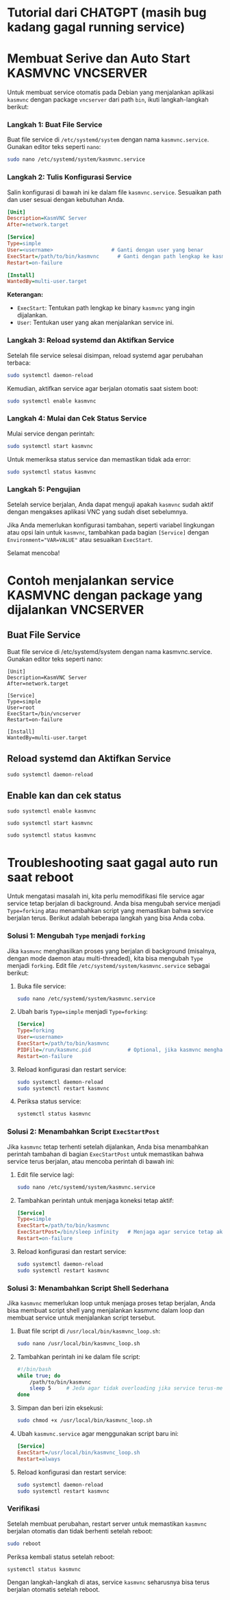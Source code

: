 # Tutorial dari CHATGPT (masih bug kadang gagal running service)
# Membuat Serive dan Auto Start KASMVNC VNCSERVER
Untuk membuat service otomatis pada Debian yang menjalankan aplikasi `kasmvnc` dengan package `vncserver` dari path `bin`, ikuti langkah-langkah berikut:

### Langkah 1: Buat File Service
Buat file service di `/etc/systemd/system` dengan nama `kasmvnc.service`. Gunakan editor teks seperti `nano`:

```bash
sudo nano /etc/systemd/system/kasmvnc.service
```

### Langkah 2: Tulis Konfigurasi Service
Salin konfigurasi di bawah ini ke dalam file `kasmvnc.service`. Sesuaikan path dan user sesuai dengan kebutuhan Anda.

```ini
[Unit]
Description=KasmVNC Server
After=network.target

[Service]
Type=simple
User=<username>                   # Ganti dengan user yang benar
ExecStart=/path/to/bin/kasmvnc      # Ganti dengan path lengkap ke kasmvnc
Restart=on-failure

[Install]
WantedBy=multi-user.target
```

**Keterangan:**
- `ExecStart`: Tentukan path lengkap ke binary `kasmvnc` yang ingin dijalankan.
- `User`: Tentukan user yang akan menjalankan service ini.

### Langkah 3: Reload systemd dan Aktifkan Service

Setelah file service selesai disimpan, reload systemd agar perubahan terbaca:

```bash
sudo systemctl daemon-reload
```

Kemudian, aktifkan service agar berjalan otomatis saat sistem boot:

```bash
sudo systemctl enable kasmvnc
```

### Langkah 4: Mulai dan Cek Status Service

Mulai service dengan perintah:

```bash
sudo systemctl start kasmvnc
```

Untuk memeriksa status service dan memastikan tidak ada error:

```bash
sudo systemctl status kasmvnc
```

### Langkah 5: Pengujian

Setelah service berjalan, Anda dapat menguji apakah `kasmvnc` sudah aktif dengan mengakses aplikasi VNC yang sudah diset sebelumnya.

Jika Anda memerlukan konfigurasi tambahan, seperti variabel lingkungan atau opsi lain untuk `kasmvnc`, tambahkan pada bagian `[Service]` dengan `Environment="VAR=VALUE"` atau sesuaikan `ExecStart`.

Selamat mencoba!

# Contoh menjalankan service KASMVNC dengan package yang dijalankan VNCSERVER
## Buat File Service
Buat file service di /etc/systemd/system dengan nama kasmvnc.service. Gunakan editor teks seperti nano:
```
[Unit]
Description=KasmVNC Server
After=network.target

[Service]
Type=simple
User=root
ExecStart=/bin/vncserver
Restart=on-failure

[Install]
WantedBy=multi-user.target
```

## Reload systemd dan Aktifkan Service
```
sudo systemctl daemon-reload
```

## Enable kan dan cek status
```
sudo systemctl enable kasmvnc
```
```
sudo systemctl start kasmvnc
```
```
sudo systemctl status kasmvnc
```

# Troubleshooting saat gagal auto run saat reboot
Untuk mengatasi masalah ini, kita perlu memodifikasi file service agar service tetap berjalan di background. Anda bisa mengubah service menjadi `Type=forking` atau menambahkan script yang memastikan bahwa service berjalan terus. Berikut adalah beberapa langkah yang bisa Anda coba.

### Solusi 1: Mengubah `Type` menjadi `forking`

Jika `kasmvnc` menghasilkan proses yang berjalan di background (misalnya, dengan mode daemon atau multi-threaded), kita bisa mengubah `Type` menjadi `forking`. Edit file `/etc/systemd/system/kasmvnc.service` sebagai berikut:

1. Buka file service:
    ```bash
    sudo nano /etc/systemd/system/kasmvnc.service
    ```

2. Ubah baris `Type=simple` menjadi `Type=forking`:

    ```ini
    [Service]
    Type=forking
    User=<username>                   
    ExecStart=/path/to/bin/kasmvnc      
    PIDFile=/run/kasmvnc.pid            # Optional, jika kasmvnc menghasilkan file PID
    Restart=on-failure
    ```

3. Reload konfigurasi dan restart service:

    ```bash
    sudo systemctl daemon-reload
    sudo systemctl restart kasmvnc
    ```

4. Periksa status service:

    ```bash
    systemctl status kasmvnc
    ```

### Solusi 2: Menambahkan Script `ExecStartPost`

Jika `kasmvnc` tetap terhenti setelah dijalankan, Anda bisa menambahkan perintah tambahan di bagian `ExecStartPost` untuk memastikan bahwa service terus berjalan, atau mencoba perintah di bawah ini:

1. Edit file service lagi:

    ```bash
    sudo nano /etc/systemd/system/kasmvnc.service
    ```

2. Tambahkan perintah untuk menjaga koneksi tetap aktif:

    ```ini
    [Service]
    Type=simple
    ExecStart=/path/to/bin/kasmvnc
    ExecStartPost=/bin/sleep infinity   # Menjaga agar service tetap aktif
    Restart=on-failure
    ```

3. Reload konfigurasi dan restart service:

    ```bash
    sudo systemctl daemon-reload
    sudo systemctl restart kasmvnc
    ```

### Solusi 3: Menambahkan Script Shell Sederhana

Jika `kasmvnc` memerlukan loop untuk menjaga proses tetap berjalan, Anda bisa membuat script shell yang menjalankan kasmvnc dalam loop dan membuat service untuk menjalankan script tersebut.

1. Buat file script di `/usr/local/bin/kasmvnc_loop.sh`:

    ```bash
    sudo nano /usr/local/bin/kasmvnc_loop.sh
    ```

2. Tambahkan perintah ini ke dalam file script:

    ```bash
    #!/bin/bash
    while true; do
        /path/to/bin/kasmvnc
        sleep 5     # Jeda agar tidak overloading jika service terus-menerus restart
    done
    ```

3. Simpan dan beri izin eksekusi:

    ```bash
    sudo chmod +x /usr/local/bin/kasmvnc_loop.sh
    ```

4. Ubah `kasmvnc.service` agar menggunakan script baru ini:

    ```ini
    [Service]
    ExecStart=/usr/local/bin/kasmvnc_loop.sh
    Restart=always
    ```

5. Reload konfigurasi dan restart service:

    ```bash
    sudo systemctl daemon-reload
    sudo systemctl restart kasmvnc
    ```

### Verifikasi

Setelah membuat perubahan, restart server untuk memastikan `kasmvnc` berjalan otomatis dan tidak berhenti setelah reboot:

```bash
sudo reboot
```

Periksa kembali status setelah reboot:

```bash
systemctl status kasmvnc
```

Dengan langkah-langkah di atas, service `kasmvnc` seharusnya bisa terus berjalan otomatis setelah reboot.
